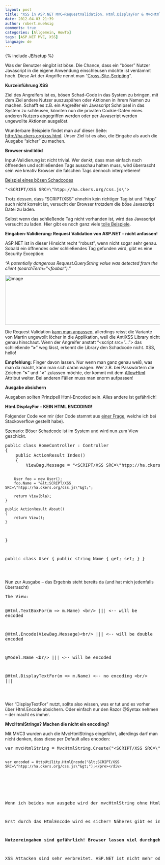 ```yaml
---
layout: post
title: "XSS in ASP.NET MVC–RequestValidation, Html.DisplayFor & MvcHtmlString"
date: 2012-04-03 21:39
author: robert.muehsig
comments: true
categories: [Allgemein, HowTo]
tags: [ASP.NET MVC, XSS]
language: de
---
```

{% include JB/setup %}
<p>Was der Benutzer eingibt ist böse. Die Chance, dass ein “böser” Nutzer Javascript in die eigene Anwendung einschleusen möchte ist verdammt hoch. Diese Art der Angriffe nennt man “<a href="http://de.wikipedia.org/wiki/Cross-Site-Scripting">Cross-Site-Scripting</a>”.</p> <p><strong>Kurzeinführung XSS</strong></p> <p>Ziel des Angreifers ist es, bösen Schad-Code in das System zu bringen, mit dem Ziel andere Nutzer auszuspähen oder Aktionen in ihrem Namen zu machen. Schafft es z.B. ein Angreifer ein Javascript Schnipsel in das System zu schleusen, könnten nun die privaten Cookie-Daten eines anderen Nutzers abgegriffen werden oder per Javascript werden ungewollte Aktionen ausgelöst.</p> <p>Wunderbare Beispiele findet man auf dieser Seite: <a href="http://ha.ckers.org/xss.html">http://ha.ckers.org/xss.html</a>. Unser Ziel ist es also, die Eingabe als auch die Ausgabe “sicher” zu machen.</p> <p><strong>Browser sind blöd</strong></p> <p>Input-Validierung ist nicht trivial. Wer denkt, dass man einfach nach öffnenden und schließenden Tags ausschau halten muss, wird überrascht sein wie kreativ Browser die falschen Tags dennoch interpretieren!</p> <p><u>Beispiel eines bösen Schadcodes</u></p> <div style="padding-bottom: 0px; margin: 0px; padding-left: 0px; padding-right: 0px; display: inline; float: none; padding-top: 0px" id="scid:812469c5-0cb0-4c63-8c15-c81123a09de7:4ee3c5d4-ddd5-49d1-9638-469091626b45" class="wlWriterEditableSmartContent"><pre name="code" class="c#">"&lt;SCRIPT/XSS SRC=\"htpp://ha.ckers.org/css.js\"&gt;</pre></div>
<p>Trotz dessen, dass “SCRIPT/XSS” ohnehin kein richtiger Tag ist und “htpp” auch nicht korrekt ist, versucht der Browser trotzdem die böse Javascript Datei zu laden.</p>
<p>Selbst wenn das schließende Tag nicht vorhanden ist, wird das Javascript versucht zu laden. Hier gibt es noch ganz viele <a href="http://ha.ckers.org/xss.html">tolle Beispiele</a>.</p>
<p><strong>Eingaben-Validierung: Request Validation von ASP.NET – nicht anfassen!</strong></p>
<p>ASP.NET ist in dieser Hinsicht recht “robust”, wenn nicht sogar sehr genau. Sobald ein öffnendes oder schließendes Tag gefunden wird, gibt es eine Security Exception:</p>
<p><em>“A potentially dangerous Request.QueryString value was detected from the client (searchTerm="&lt;foobar").”</em></p>
<p><a href="{{BASE_PATH}}/assets/wp-images/image1497.png"><img style="background-image: none; border-bottom: 0px; border-left: 0px; padding-left: 0px; padding-right: 0px; display: inline; border-top: 0px; border-right: 0px; padding-top: 0px" title="image" border="0" alt="image" src="{{BASE_PATH}}/assets/wp-images/image_thumb668.png" width="622" height="161"></a></p>
<p>Die Request Validation <a href="http://www.uniquesoftware.de/Blog/de/post/2012/02/06/Request-Validation-an-eigene-Bedurfnisse-anpassen.aspx">kann man anpassen</a>, allerdings reisst die Variante von Martin ungewollt löcher in die Applikation, weil die AntiXSS Library nicht genau hinschaut. Wenn der Angreifer anstatt “&lt;script src=”…”&gt; das schließende “<strong>&gt;</strong>” weg lässt, erkennt die Library den Schadcode nicht. XSS, hello!</p>
<p><strong>Empfehlung:</strong> Finger davon lassen. Nur wenn man ganz genau weiß, was man da macht, kann man sich daran wagen. Wer z.B. bei Passwörtern die Zeichen “<strong>&gt;</strong>” und “<strong>&lt;</strong>” zulassen möchte, der kommt mit dem <a href="http://msdn.microsoft.com/en-us/library/system.web.mvc.allowhtmlattribute(v=vs.98).aspx">AllowHtml</a> Attribut weiter. Bei anderen Fällen muss man enorm aufpassen!</p>
<p><strong>Ausgabe absichern</strong></p>
<p>Ausgaben sollten Prinzipell Html-Encoded sein. Alles andere ist gefährlich!</p>
<p><strong>Html.DisplayFor – KEIN HTML ENCODING!</strong></p>
<p>Folgender Code von mir (der Code stammt aus <a href="http://stackoverflow.com/questions/9790557/does-the-standard-html-displaytextfor-no-html-encoding">einer Frage</a>, welche ich bei Stackoverflow gestellt habe).</p>
<p>Szenario: Böser Schadcode ist im System und wird nun zum View geschickt. 
<div style="padding-bottom: 0px; margin: 0px; padding-left: 0px; padding-right: 0px; display: inline; float: none; padding-top: 0px" id="scid:812469c5-0cb0-4c63-8c15-c81123a09de7:ee7f54df-e4fc-4699-b814-553383d535f1" class="wlWriterEditableSmartContent"><pre name="code" class="c#">public class HomeController : Controller
{
    public ActionResult Index()
    {
        ViewBag.Message = "&lt;SCRIPT/XSS SRC=\"htpp://ha.ckers.org/css.js\"&gt;";

        User foo = new User();
        foo.Name = "&lt;SCRIPT/XSS SRC=\"htpp://ha.ckers.org/css.js\"&gt;";

        return View(bla);
    }

    public ActionResult About()
    {
        return View();
    }
}

public class User
{
    public string Name { get; set; }
} 
</pre></div></p>
<p>&nbsp;</p>

<p>Nun zur Ausgabe – das Ergebnis steht bereits da (und hat mich jedenfalls überrascht)</p>
<div style="padding-bottom: 0px; margin: 0px; padding-left: 0px; padding-right: 0px; display: inline; float: none; padding-top: 0px" id="scid:812469c5-0cb0-4c63-8c15-c81123a09de7:b50e1d07-d5dc-4134-a115-075483414ff5" class="wlWriterEditableSmartContent"><pre name="code" class="c#">The View:

@Html.TextBoxFor(m =&gt; m.Name) &lt;br/&gt; ||| &lt;-- will be encoded

@Html.Encode(ViewBag.Message)&lt;br/&gt; ||| &lt;-- will be double encoded

@Model.Name &lt;br/&gt; ||| &lt;-- will be encoded 

@Html.DisplayTextFor(m =&gt; m.Name) &lt;-- no encoding
&lt;br/&gt; ||| </pre></div>
<p>&nbsp;</p>
<p>Wer “DisplayTextFor” nutzt, sollte also wissen, was er tut und es vorher über Html.Encode absichern. Oder einfach nur den Razor @Syntax nehmen – der macht es immer.</p>
<p><strong>MvcHtmlStrings? Machen die nicht ein encoding?</strong></p>
<p>Mit MVC3 wurden auch die MvcHtmlStrings eingeführt, allerdings darf man nicht denken, dass diese per Default alles encoden:</p>
<div style="padding-bottom: 0px; margin: 0px; padding-left: 0px; padding-right: 0px; display: inline; float: none; padding-top: 0px" id="scid:812469c5-0cb0-4c63-8c15-c81123a09de7:47340e02-3821-4236-b0ee-98bdb9e41a80" class="wlWriterEditableSmartContent"><pre name="code" class="c#">var mvcHtmlString = MvcHtmlString.Create("&lt;SCRIPT/XSS SRC=\"htpp://ha.ckers.org/css.js\"&gt;").ToHtmlString();

    var encoded = HttpUtility.HtmlEncode("&lt;SCRIPT/XSS SRC=\"htpp://ha.ckers.org/css.js\"&gt;");</pre></div>
<p>&nbsp;</p>
<p>Wenn ich beides nun ausgebe wird der mvcHtmlString ohne HtmlEncoding dargestellt. ToHtmlString macht keine encoding!</p>
<p>Erst durch das HtmlEncode wird es sicher! Näheres gibt es in dieser <a href="http://stackoverflow.com/questions/9802144/mvchtmlstring-tohtmlstring-not-encoding-html">Stackoverflow Frage</a>.</p>
<p><strong>Nutzereingaben sind gefährlich! Browser lassen viel durchgehen, daher doppelt wachsam sein!</strong></p>
<p>XSS Attacken sind sehr verbreitet. ASP.NET ist nicht mehr oder weniger anfällig für XSS, man muss allerdings das Framework zu nutzen wissen.</p>
